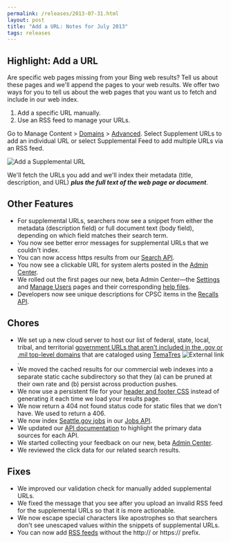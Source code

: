 ```yaml
---
permalink: /releases/2013-07-31.html
layout: post
title: "Add a URL: Notes for July 2013"
tags: releases
---
```


## Highlight: Add a URL

Are specific web pages missing from your Bing web results? Tell us about these pages and we'll append the pages to your web results. We offer two ways for you to tell us about the web pages that you want us to fetch and include in our web index. 

1. Add a specific URL manually. 
1. Use an RSS feed to manage your URLs. 

Go to Manage Content > [Domains](/sites/manual/domains.html) > [Advanced](/sites/manual/domains-advanced.html). Select Supplement URLs to add an individual URL or select Supplemental Feed to add multiple URLs via an RSS feed.

![Add a Supplemental URL](https://9fddeb862c037f6d2190-f1564c64756a8cfee25b6b19953b1d23.ssl.cf2.rackcdn.com/Add_Supplemental_URL.png)

We'll fetch the URLs you add and we'll index their metadata (title, description, and URL) ***plus the full text of the web page or document***.

## Other Features

* For supplemental URLs, searchers now see a snippet from either the metadata (description field) or full document text (body field), depending on which field matches their search term.
* You now see better error messages for supplemental URLs that we couldn't index.
* You can now access https results from our [Search API](/sites/manual/api.html).
* You now see a clickable URL for system alerts posted in the [Admin Center](https://search.usa.gov/sites/).
* We rolled out the first pages our new, beta Admin Center&mdash;the [Settings](/sites/manual/settings.html) and [Manage Users](/sites/manual/users.html) pages and their corresponding [help files](/help-desk.html).
* Developers now see unique descriptions for CPSC items in the [Recalls API](/developer/recalls.html).

## Chores

* We set up a new cloud server to host our list of federal, state, local, tribal, and territorial [government URLs that aren't included in the .gov or .mil top-level domains](http://govt-urls.usa.gov/tematres/vocab/index.php) that are cataloged using [TemaTres](http://sourceforge.net/projects/tematres/) ![External link](https://9fddeb862c037f6d2190-f1564c64756a8cfee25b6b19953b1d23.ssl.cf2.rackcdn.com/external_link.gif).
* We moved the cached results for our commercial web indexes into a separate static cache subdirectory so that they (a) can be pruned at their own rate and (b) persist across production pushes.
* We now use a persistent file for your [header and footer CSS](/sites/manual/header-footer.html) instead of generating it each time we load your results page.
* We now return a 404 not found status code for static files that we don't have. We used to return a 406.
* We now index [Seattle.gov jobs](http://api.usa.gov/jobs/search.json?organization_id=US-WA:CITY-SEATTLE) in our [Jobs API](/developer/jobs.html).
* We updated our [API documentation](/developer/index.html) to highlight the primary data sources for each API.
* We started collecting your feedback on our new, beta [Admin Center](https://search.usa.gov/sites/).
* We reviewed the click data for our related search results.

## Fixes

* We improved our validation check for manually added supplemental URLs.
* We fixed the message that you see after you upload an invalid RSS feed for the supplemental URLs so that it is more actionable.
* We now escape special characters like apostrophes so that searchers don't see unescaped values within the snippets of supplemental URLs.
* You can now add [RSS feeds](/sites/manual/rss.html) without the http:// or https:// prefix.
